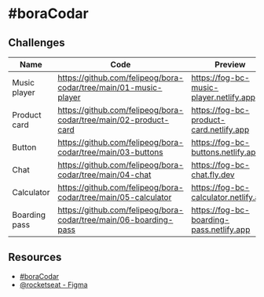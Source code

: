 # #boraCodar

## Challenges

| Name | Code | Preview |
| --- | --- | --- |
| Music player | https://github.com/felipeog/bora-codar/tree/main/01-music-player | https://fog-bc-music-player.netlify.app |
| Product card | https://github.com/felipeog/bora-codar/tree/main/02-product-card | https://fog-bc-product-card.netlify.app |
| Button | https://github.com/felipeog/bora-codar/tree/main/03-buttons | https://fog-bc-buttons.netlify.app |
| Chat | https://github.com/felipeog/bora-codar/tree/main/04-chat | https://fog-bc-chat.fly.dev |
| Calculator | https://github.com/felipeog/bora-codar/tree/main/05-calculator | https://fog-bc-calculator.netlify.app |
| Boarding pass | https://github.com/felipeog/bora-codar/tree/main/06-boarding-pass | https://fog-bc-boarding-pass.netlify.app |

## Resources

- [#boraCodar](https://boracodar.dev)
- [@rocketseat - Figma](https://www.figma.com/@rocketseat)
